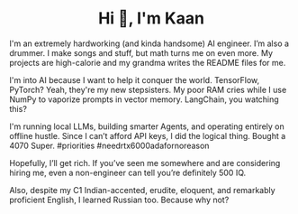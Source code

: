 <h1 align="center">Hi 👋, I'm Kaan </h1>
<p align="center">
</p>

I'm an extremely hardworking (and kinda handsome) AI engineer. I’m also a drummer. I make songs and stuff, but math turns me on even more. My projects are high-calorie and my grandma writes the README files for me.

I'm into AI because I want to help it conquer the world. TensorFlow, PyTorch? Yeah, they're my new stepsisters. My poor RAM cries while I use NumPy to vaporize prompts in vector memory. LangChain, you watching this?

I'm running local LLMs, building smarter Agents, and operating entirely on offline hustle. Since I can’t afford API keys, I did the logical thing. Bought a 4070 Super. #priorities #needrtx6000adafornoreason

Hopefully, I’ll get rich. If you’ve seen me somewhere and are considering hiring me, even a non-engineer can tell you’re definitely 500 IQ.

Also, despite my C1 Indian-accented, erudite, eloquent, and remarkably proficient English, I learned Russian too. Because why not?
